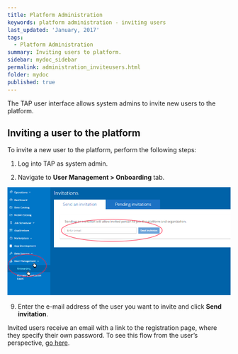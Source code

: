 ```yaml
---
title: Platform Administration
keywords: platform administration - inviting users
last_updated: 'January, 2017'
tags:
  - Platform Administration
summary: Inviting users to platform. 
sidebar: mydoc_sidebar
permalink: administration_inviteusers.html
folder: mydoc
published: true
---
```


The TAP user interface allows system admins to invite new users to the platform.

## Inviting a user to the platform

To invite a new user to the platform, perform the following steps:

1. Log into TAP as system admin.

9. Navigate to **User Management > Onboarding** tab.  

![](/images/PlatformAdmin_Onboard_Invite_v8.png)  

9. Enter the e-mail address of the user you want to invite and click **Send invitation**.

Invited users receive an email with a link to the registration page, where they specify their own password. To see this flow from the user’s perspective, [go here](/Account-Access/acctaccess_accessing.md).

